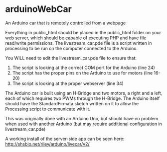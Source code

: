 arduinoWebCar
=============

An Arduino car that is remotely controlled from a webpage

Everything in public_html should be placed in the public_html folder on your web server, which should be capable of executing PHP and have file read/write permissions. The livestream_car.pde file is a script written in processing to be run on the computer connected to the Arduino.


You WILL need to edit the livestream_car.pde file to ensure that:

1. The script is looking at the correct COM port for the Arduino (line 24)
2. The script has the proper pins on the Arduino to use for motors (line 16-20)
3. The script is looking at the proper webserver (line 34)


The Arduino car is built using an H-Bridge and two motors, a right and a left, each of which requires two PWMs through the H-Bridge. The Arduino itself should have the StandardFirmata sketch written on it to allow the Processing script to communicate with it.

This was originally done with an Arduino Uno, but should have no problem when used with another Arduino (but may require additional configuration in livestream_car.pde)

A working install of the server-side app can be seen here:
http://shsbio.net/riley/arduino/livecar/v2/
